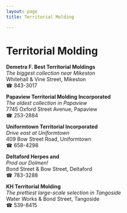 ```yaml
---
layout: page 
title: Territorial Molding

---
```



# Territorial Molding


 **Demetra F. Best Territorial Moldings**  
_The biggest collection near Mikeston_  
Whitehall & Vine Street, Mikeston  
☎ 843-3017

**Papaview Territorial Molding Incorporated**  
_The oldest collection in Papaview_  
7745 Oxford Street Avenue, Papaview  
☎ 253-2884

**Uniformtown Territorial Incorporated**  
_Drive east at Uniformtown_  
409 Bow Street Road, Uniformtown  
☎ 658-4298

**Deltaford Herpes and**  
_Prod our Dolmen!_  
Bond Street & Bow Street, Deltaford  
☎ 783-3288

**KH Territorial Molding**  
_The prettiest large-scale selection in Tangoside_  
Water Works & Bond Street, Tangoside  
☎ 539-8415

